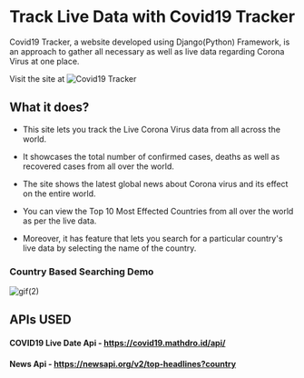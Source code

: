 # Track Live Data with Covid19 Tracker
Covid19 Tracker, a website developed using Django(Python) Framework, is an approach to gather all necessary as well as live data regarding Corona Virus at one place. 

Visit the site at ![Covid19 Tracker](http://covid19tracker2020.pythonanywhere.com/)

## What it does?

* This site lets you track the Live Corona Virus data from all across the world.

* It showcases the total number of confirmed cases, deaths as well as recovered cases from all over the world.

* The site shows the latest global news about Corona virus and its effect on the entire world.

* You can view the Top 10 Most Effected Countries from all over the world as per the live data.

* Moreover, it has feature that lets you search for a particular country's live data by selecting the name of the country.

### Country Based Searching Demo
![gif(2)](https://user-images.githubusercontent.com/42082608/82089000-618b2000-9710-11ea-9987-59b3aaf41f2a.gif)

## APIs USED

#### COVID19 Live Date Api - https://covid19.mathdro.id/api/ 

#### News Api - https://newsapi.org/v2/top-headlines?country 
